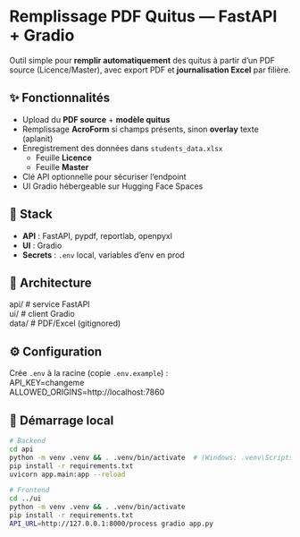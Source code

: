 # Remplissage PDF Quitus — FastAPI + Gradio

Outil simple pour **remplir automatiquement** des quitus à partir d’un PDF source (Licence/Master), 
avec export PDF et **journalisation Excel** par filière.

## ✨ Fonctionnalités
- Upload du **PDF source** + **modèle quitus**
- Remplissage **AcroForm** si champs présents, sinon **overlay** texte (aplanit)
- Enregistrement des données dans `students_data.xlsx` 
  - Feuille **Licence**
  - Feuille **Master**
- Clé API optionnelle pour sécuriser l’endpoint
- UI Gradio hébergeable sur Hugging Face Spaces

## 🧱 Stack
- **API** : FastAPI, pypdf, reportlab, openpyxl
- **UI** : Gradio
- **Secrets** : `.env` local, variables d’env en prod

## 📁 Architecture
api/ # service FastAPI </br>
ui/ # client Gradio </br>
data/ # PDF/Excel (gitignored)



## ⚙️ Configuration
Crée `.env` à la racine (copie `.env.example`) : </br>
API_KEY=changeme </br>
ALLOWED_ORIGINS=http://localhost:7860


## 🚀 Démarrage local
```bash
# Backend
cd api
python -m venv .venv && . .venv/bin/activate  # (Windows: .venv\Scripts\activate)
pip install -r requirements.txt
uvicorn app.main:app --reload

# Frontend
cd ../ui
python -m venv .venv && . .venv/bin/activate
pip install -r requirements.txt
API_URL=http://127.0.0.1:8000/process gradio app.py


